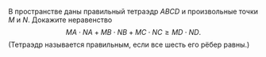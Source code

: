 В пространстве даны правильный тетраэдр $ABCD$ и произвольные точки $M$ 
и $N$. Докажите неравенство 
$$MA\cdot NA+MB\cdot NB+MC\cdot NC\geq MD\cdot ND.$$
(Тетраэдр называется правильным, если все шесть его рёбер равны.)